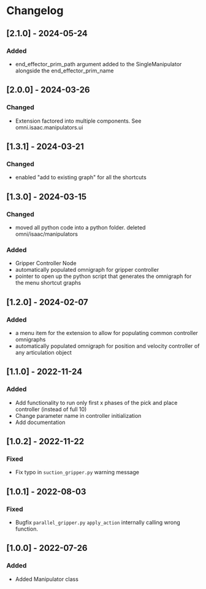 # Changelog
## [2.1.0] - 2024-05-24
### Added
- end_effector_prim_path argument added to the SingleManipulator alongside the end_effector_prim_name

## [2.0.0] - 2024-03-26
### Changed
- Extension factored into multiple components.  See omni.isaac.manipulators.ui

## [1.3.1] - 2024-03-21
### Changed
- enabled "add to existing graph" for all the shortcuts

## [1.3.0] - 2024-03-15
### Changed
- moved all python code into a python folder. deleted omni/isaac/manipulators

### Added
- Gripper Controller Node
- automatically populated omnigraph for gripper controller 
- pointer to open up the python script that generates the omnigraph for the menu shortcut graphs

## [1.2.0] - 2024-02-07
### Added
- a menu item for the extension to allow for populating common controller omnigraphs
- automatically populated omnigraph for position and velocity controller of any articulation object

## [1.1.0] - 2022-11-24

### Added
- Add functionality to run only first x phases of the pick and place controller (instead of full 10)
- Change parameter name in controller initialization
- Add documentation 

## [1.0.2] - 2022-11-22

### Fixed
- Fix typo in `suction_gripper.py` warning message


## [1.0.1] - 2022-08-03

### Fixed
- Bugfix `parallel_gripper.py` `apply_action` internally calling wrong function.

## [1.0.0] - 2022-07-26

### Added
- Added Manipulator class
